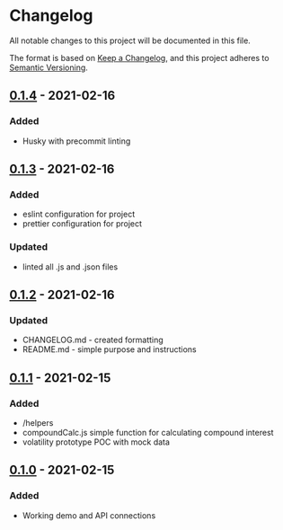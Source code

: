 # Changelog

All notable changes to this project will be documented in this file.

The format is based on [Keep a Changelog](https://keepachangelog.com/en/1.0.0/),
and this project adheres to [Semantic Versioning](https://semver.org/spec/v2.0.0.html).

## [0.1.4] - 2021-02-16

### Added

-   Husky with precommit linting

## [0.1.3] - 2021-02-16

### Added

-   eslint configuration for project
-   prettier configuration for project

### Updated

-   linted all .js and .json files

## [0.1.2] - 2021-02-16

### Updated

-   CHANGELOG.md - created formatting
-   README.md - simple purpose and instructions

## [0.1.1] - 2021-02-15

### Added

-   /helpers
-   compoundCalc.js simple function for calculating compound interest
-   volatility prototype POC with mock data

## [0.1.0] - 2021-02-15

### Added

-   Working demo and API connections

[0.1.4]: https://github.com/JesseChamberlain/binance-trader/compare/v0.1.3...v0.1.4
[0.1.3]: https://github.com/JesseChamberlain/binance-trader/compare/v0.1.2...v0.1.3
[0.1.2]: https://github.com/JesseChamberlain/binance-trader/compare/v0.1.1...v0.1.2
[0.1.1]: https://github.com/JesseChamberlain/binance-trader/compare/v0.1.0...v0.1.1
[0.1.0]: https://github.com/JesseChamberlain/binance-trader/releases/tag/v0.1.0
